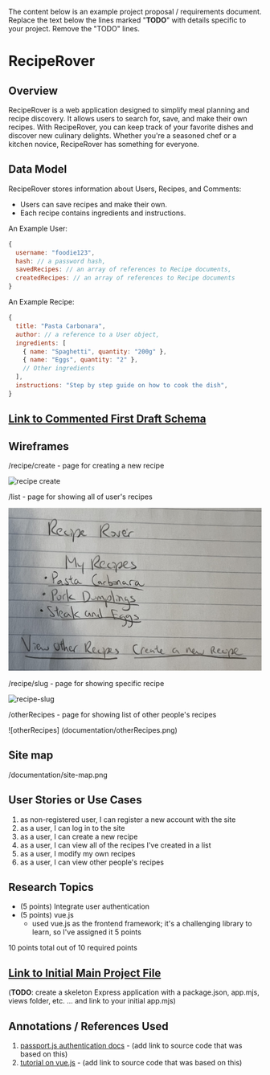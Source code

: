 The content below is an example project proposal / requirements document. Replace the text below the lines marked "__TODO__" with details specific to your project. Remove the "TODO" lines.



# RecipeRover

## Overview
RecipeRover is a web application designed to simplify meal planning and recipe discovery. It allows users to search for, save, and make their own recipes. With RecipeRover, you can keep track of your favorite dishes and discover new culinary delights. Whether you're a seasoned chef or a kitchen novice, RecipeRover has something for everyone.

## Data Model
RecipeRover stores information about Users, Recipes, and Comments:

* Users can save recipes and make their own.
* Each recipe contains ingredients and instructions.

An Example User:

```javascript
{
  username: "foodie123",
  hash: // a password hash,
  savedRecipes: // an array of references to Recipe documents,
  createdRecipes: // an array of references to Recipe documents
}

```

An Example Recipe:

```javascript
{
  title: "Pasta Carbonara",
  author: // a reference to a User object,
  ingredients: [
    { name: "Spaghetti", quantity: "200g" },
    { name: "Eggs", quantity: "2" },
    // Other ingredients
  ],
  instructions: "Step by step guide on how to cook the dish",
}

```

## [Link to Commented First Draft Schema](db.mjs) 

## Wireframes

/recipe/create - page for creating a new recipe 

![recipe create](documentation/recipe-create.png)

/list - page for showing all of user's recipes

![recipeLists](documentation/recipeLists.png)

/recipe/slug - page for showing specific recipe 

![recipe-slug](documentation/recipe-slug.png)


/otherRecipes - page for showing list of other people's recipes

![otherRecipes] (documentation/otherRecipes.png)

## Site map
/documentation/site-map.png

## User Stories or Use Cases

1. as non-registered user, I can register a new account with the site
2. as a user, I can log in to the site
3. as a user, I can create a new recipe
4. as a user, I can view all of the recipes I've created in a list
5. as a user, I modify my own recipes
6. as a user, I can view other people's recipes

## Research Topics
* (5 points) Integrate user authentication
* (5 points) vue.js
    * used vue.js as the frontend framework; it's a challenging library to learn, so I've assigned it 5 points

10 points total out of 10 required points 


## [Link to Initial Main Project File](app.mjs) 



(__TODO__: create a skeleton Express application with a package.json, app.mjs, views folder, etc. ... and link to your initial app.mjs)

## Annotations / References Used

1. [passport.js authentication docs](http://passportjs.org/docs) - (add link to source code that was based on this)
2. [tutorial on vue.js](https://vuejs.org/v2/guide/) - (add link to source code that was based on this)

